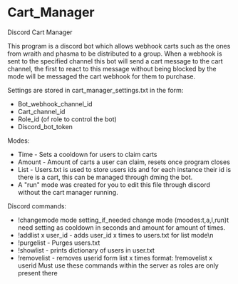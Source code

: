 # Cart_Manager
Discord Cart Manager

This program is a discord bot which allows webhook carts such as the ones from wraith and phasma to be distributed to a group. 
When a webhook is sent to the specified channel this bot will send a cart message to the cart channel, the first to react to this message without being blocked by the mode will be messaged the cart webhook for them to purchase.

Settings are stored in cart_manager_settings.txt in the form:
* Bot_webhook_channel_id
* Cart_channel_id
* Role_id (of role to control the bot)
* Discord_bot_token

Modes:
* Time - Sets a cooldown for users to claim carts
* Amount - Amount of carts a user can claim, resets once program closes
* List - Users.txt is used to store users ids and for each instance their id is there is a cart, this can be managed through dming the bot.
* A "run" mode was created for you to edit this file through discord without the cart manager running.

Discord commands:
* !changemode mode setting_if_needed change mode (moodes:t,a,l,run)t need setting as cooldown in seconds and amount for amount of times.
* !addlist x user_id - adds user_id x times to users.txt for list mode\n
* !purgelist - Purges users.txt
* !showlist - prints dictionary of users in user.txt
* !removelist - removes userid form list x times format: !removelist x userid
Must use these commands within the server as roles are only present there
